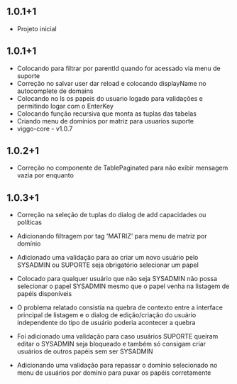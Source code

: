 ## 1.0.1+1

* Projeto inicial

## 1.0.1+1

* Colocando para filtrar por parentId quando for acessado via menu de suporte
* Correção no salvar user dar reload e colocando displayName no autocomplete de domains
* Colocando no ls os papeis do usuario logado para validações e permitindo logar com o EnterKey
* Colocando função recursiva que monta as tuplas das tabelas
* Criando menu de domínios por matriz para usuarios suporte
* viggo-core - v1.0.7

## 1.0.2+1

* Correção no componente de TablePaginated para não exibir mensagem vazia por enquanto

## 1.0.3+1

* Correção na seleção de tuplas do dialog de add capacidades ou políticas

* Adicionando filtragem por tag 'MATRIZ' para menu de matriz por domínio

* Adicionado uma validação para ao criar um novo usuário pelo SYSADMIN ou SUPORTE seja obrigatório selecionar um papel

* Colocado para qualquer usuário que não seja SYSADMIN não possa selecionar o papel SYSADMIN mesmo que o papel venha na listagem de papéis disponíveis

* O problema relatado consistia na quebra de contexto entre a interface principal de listagem e o dialog de edição/criação do usuário independente do tipo de usuário poderia acontecer a quebra

* Foi adicionado uma validação para caso usuários SUPORTE queiram editar o SYSADMIN seja bloqueado e também só consigam criar usuários de outros papéis sem ser SYSADMIN

* Adicionando uma validação para repassar o domínio selecionado no menu de usuários por domínio para puxar os papéis corretamente